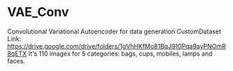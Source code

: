 # VAE_Conv
Convolutional Variational Autoencoder for data generation 
CustomDataset Link: https://drive.google.com/drive/folders/1gVhHKfMo81BqJ910Pqa9ayPNOmR8qETX
It's 110 images for 5 categories: bags, cups, mobiles, lamps and faces.
